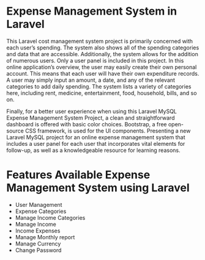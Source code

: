 # Expense Management System in Laravel

This Laravel cost management system project is primarily concerned with each user’s spending. The system also shows all of the spending categories and data that are accessible. Additionally, the system allows for the addition of numerous users. Only a user panel is included in this project. In this online application’s overview, the user may easily create their own personal account. This means that each user will have their own expenditure records. A user may simply input an amount, a date, and any of the relevant categories to add daily spending. The system lists a variety of categories here, including rent, medicine, entertainment, food, household, bills, and so on.

Finally, for a better user experience when using this Laravel MySQL Expense Management System Project, a clean and straightforward dashboard is offered with basic color choices. Bootstrap, a free open-source CSS framework, is used for the UI components. Presenting a new Laravel MySQL project for an online expense management system that includes a user panel for each user that incorporates vital elements for follow-up, as well as a knowledgeable resource for learning reasons.

# Features Available Expense Management System using Laravel
* User Management
* Expense Categories
* Manage Income Categories
* Manage Income
* Income Expenses
* Manage Monthly report
* Manage Currency
* Change Password
